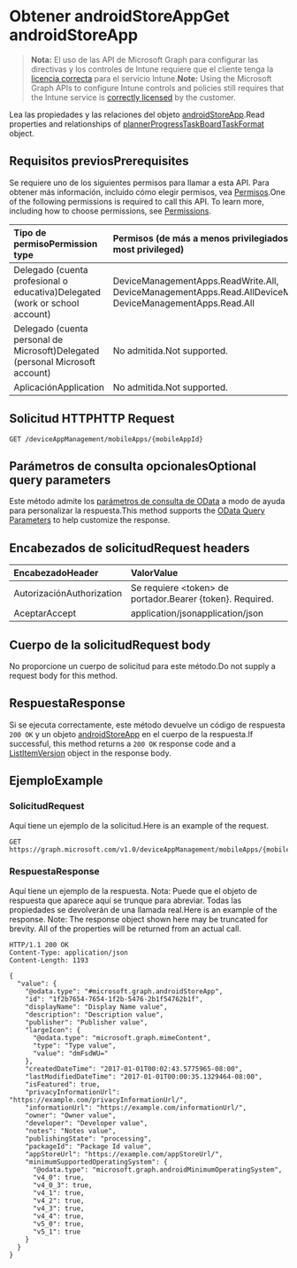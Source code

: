 # <a name="get-androidstoreapp"></a><span data-ttu-id="a616e-101">Obtener androidStoreApp</span><span class="sxs-lookup"><span data-stu-id="a616e-101">Get androidStoreApp</span></span>

> <span data-ttu-id="a616e-102">**Nota:** El uso de las API de Microsoft Graph para configurar las directivas y los controles de Intune requiere que el cliente tenga la [licencia correcta](https://go.microsoft.com/fwlink/?linkid=839381) para el servicio Intune.</span><span class="sxs-lookup"><span data-stu-id="a616e-102">**Note:** Using the Microsoft Graph APIs to configure Intune controls and policies still requires that the Intune service is [correctly licensed](https://go.microsoft.com/fwlink/?linkid=839381) by the customer.</span></span>

<span data-ttu-id="a616e-103">Lea las propiedades y las relaciones del objeto [androidStoreApp](../resources/intune_apps_androidstoreapp.md).</span><span class="sxs-lookup"><span data-stu-id="a616e-103">Read properties and relationships of [plannerProgressTaskBoardTaskFormat](../resources/intune_apps_androidstoreapp.md) object.</span></span>
## <a name="prerequisites"></a><span data-ttu-id="a616e-104">Requisitos previos</span><span class="sxs-lookup"><span data-stu-id="a616e-104">Prerequisites</span></span>
<span data-ttu-id="a616e-p101">Se requiere uno de los siguientes permisos para llamar a esta API. Para obtener más información, incluido cómo elegir permisos, vea [Permisos](../../../concepts/permissions_reference.md).</span><span class="sxs-lookup"><span data-stu-id="a616e-p101">One of the following permissions is required to call this API. To learn more, including how to choose permissions, see [Permissions](../../../concepts/permissions_reference.md).</span></span>

|<span data-ttu-id="a616e-107">Tipo de permiso</span><span class="sxs-lookup"><span data-stu-id="a616e-107">Permission type</span></span>|<span data-ttu-id="a616e-108">Permisos (de más a menos privilegiados)</span><span class="sxs-lookup"><span data-stu-id="a616e-108">Permissions (from least to most privileged)</span></span>|
|:---|:---|
|<span data-ttu-id="a616e-109">Delegado (cuenta profesional o educativa)</span><span class="sxs-lookup"><span data-stu-id="a616e-109">Delegated (work or school account)</span></span>|<span data-ttu-id="a616e-110">DeviceManagementApps.ReadWrite.All, DeviceManagementApps.Read.All</span><span class="sxs-lookup"><span data-stu-id="a616e-110">DeviceManagementApps.ReadWrite.All, DeviceManagementApps.Read.All</span></span>|
|<span data-ttu-id="a616e-111">Delegado (cuenta personal de Microsoft)</span><span class="sxs-lookup"><span data-stu-id="a616e-111">Delegated (personal Microsoft account)</span></span>|<span data-ttu-id="a616e-112">No admitida.</span><span class="sxs-lookup"><span data-stu-id="a616e-112">Not supported.</span></span>|
|<span data-ttu-id="a616e-113">Aplicación</span><span class="sxs-lookup"><span data-stu-id="a616e-113">Application</span></span>|<span data-ttu-id="a616e-114">No admitida.</span><span class="sxs-lookup"><span data-stu-id="a616e-114">Not supported.</span></span>|

## <a name="http-request"></a><span data-ttu-id="a616e-115">Solicitud HTTP</span><span class="sxs-lookup"><span data-stu-id="a616e-115">HTTP Request</span></span>
<!-- {
  "blockType": "ignored"
}
-->
``` http
GET /deviceAppManagement/mobileApps/{mobileAppId}
```

## <a name="optional-query-parameters"></a><span data-ttu-id="a616e-116">Parámetros de consulta opcionales</span><span class="sxs-lookup"><span data-stu-id="a616e-116">Optional query parameters</span></span>
<span data-ttu-id="a616e-117">Este método admite los [parámetros de consulta de OData](https://developer.microsoft.com/es-ES/graph/docs/overview/query_parameters) a modo de ayuda para personalizar la respuesta.</span><span class="sxs-lookup"><span data-stu-id="a616e-117">This method supports the [OData Query Parameters](https://developer.microsoft.com/es-ES/graph/docs/overview/query_parameters) to help customize the response.</span></span>
## <a name="request-headers"></a><span data-ttu-id="a616e-118">Encabezados de solicitud</span><span class="sxs-lookup"><span data-stu-id="a616e-118">Request headers</span></span>
|<span data-ttu-id="a616e-119">Encabezado</span><span class="sxs-lookup"><span data-stu-id="a616e-119">Header</span></span>|<span data-ttu-id="a616e-120">Valor</span><span class="sxs-lookup"><span data-stu-id="a616e-120">Value</span></span>|
|:---|:---|
|<span data-ttu-id="a616e-121">Autorización</span><span class="sxs-lookup"><span data-stu-id="a616e-121">Authorization</span></span>|<span data-ttu-id="a616e-122">Se requiere &lt;token&gt; de portador.</span><span class="sxs-lookup"><span data-stu-id="a616e-122">Bearer {token}. Required.</span></span>|
|<span data-ttu-id="a616e-123">Aceptar</span><span class="sxs-lookup"><span data-stu-id="a616e-123">Accept</span></span>|<span data-ttu-id="a616e-124">application/json</span><span class="sxs-lookup"><span data-stu-id="a616e-124">application/json</span></span>|

## <a name="request-body"></a><span data-ttu-id="a616e-125">Cuerpo de la solicitud</span><span class="sxs-lookup"><span data-stu-id="a616e-125">Request body</span></span>
<span data-ttu-id="a616e-126">No proporcione un cuerpo de solicitud para este método.</span><span class="sxs-lookup"><span data-stu-id="a616e-126">Do not supply a request body for this method.</span></span>

## <a name="response"></a><span data-ttu-id="a616e-127">Respuesta</span><span class="sxs-lookup"><span data-stu-id="a616e-127">Response</span></span>
<span data-ttu-id="a616e-128">Si se ejecuta correctamente, este método devuelve un código de respuesta `200 OK` y un objeto [androidStoreApp](../resources/intune_apps_androidstoreapp.md) en el cuerpo de la respuesta.</span><span class="sxs-lookup"><span data-stu-id="a616e-128">If successful, this method returns a `200 OK` response code and a [ListItemVersion](../resources/intune_apps_androidstoreapp.md) object in the response body.</span></span>

## <a name="example"></a><span data-ttu-id="a616e-129">Ejemplo</span><span class="sxs-lookup"><span data-stu-id="a616e-129">Example</span></span>
### <a name="request"></a><span data-ttu-id="a616e-130">Solicitud</span><span class="sxs-lookup"><span data-stu-id="a616e-130">Request</span></span>
<span data-ttu-id="a616e-131">Aquí tiene un ejemplo de la solicitud.</span><span class="sxs-lookup"><span data-stu-id="a616e-131">Here is an example of the request.</span></span>
``` http
GET https://graph.microsoft.com/v1.0/deviceAppManagement/mobileApps/{mobileAppId}
```

### <a name="response"></a><span data-ttu-id="a616e-132">Respuesta</span><span class="sxs-lookup"><span data-stu-id="a616e-132">Response</span></span>
<span data-ttu-id="a616e-p102">Aquí tiene un ejemplo de la respuesta. Nota: Puede que el objeto de respuesta que aparece aquí se trunque para abreviar. Todas las propiedades se devolverán de una llamada real.</span><span class="sxs-lookup"><span data-stu-id="a616e-p102">Here is an example of the response. Note: The response object shown here may be truncated for brevity. All of the properties will be returned from an actual call.</span></span>
``` http
HTTP/1.1 200 OK
Content-Type: application/json
Content-Length: 1193

{
  "value": {
    "@odata.type": "#microsoft.graph.androidStoreApp",
    "id": "1f2b7654-7654-1f2b-5476-2b1f54762b1f",
    "displayName": "Display Name value",
    "description": "Description value",
    "publisher": "Publisher value",
    "largeIcon": {
      "@odata.type": "microsoft.graph.mimeContent",
      "type": "Type value",
      "value": "dmFsdWU="
    },
    "createdDateTime": "2017-01-01T00:02:43.5775965-08:00",
    "lastModifiedDateTime": "2017-01-01T00:00:35.1329464-08:00",
    "isFeatured": true,
    "privacyInformationUrl": "https://example.com/privacyInformationUrl/",
    "informationUrl": "https://example.com/informationUrl/",
    "owner": "Owner value",
    "developer": "Developer value",
    "notes": "Notes value",
    "publishingState": "processing",
    "packageId": "Package Id value",
    "appStoreUrl": "https://example.com/appStoreUrl/",
    "minimumSupportedOperatingSystem": {
      "@odata.type": "microsoft.graph.androidMinimumOperatingSystem",
      "v4_0": true,
      "v4_0_3": true,
      "v4_1": true,
      "v4_2": true,
      "v4_3": true,
      "v4_4": true,
      "v5_0": true,
      "v5_1": true
    }
  }
}
```



